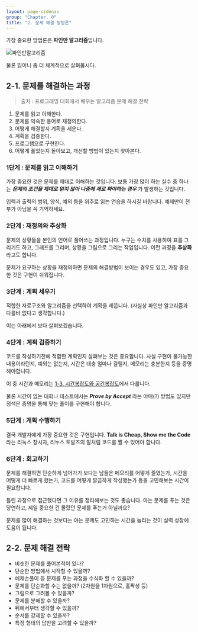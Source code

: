 ```yaml
---
layout: page-sidenav
group: "Chapter. 0"
title: "2. 문제 해결 방법론"
---
```


가장 중요한 방법론은 **파인만 알고리즘**입니다.

![파인만알고리즘](https://i.imgur.com/tsCQke9.jpg)

물론 밈이니 좀 더 체계적으로 살펴봅시다.

## 2-1. 문제를 해결하는 과정

> 출처 : 프로그래밍 대회에서 배우는 알고리즘 문제 해결 전략 

1. 문제를 읽고 이해한다.
2. 문제를 익숙한 용어로 재정의한다.
3. 어떻게 해결할지 계획을 세운다.
4. 계획을 검증한다.
5. 프로그램으로 구현한다.
6. 어떻게 풀었는지 돌아보고, 개선할 방법이 있는지 찾아본다.

### 1단계 : 문제를 읽고 이해하기

가장 중요한 것은 문제를 제대로 이해하는 것입니다. 보통 가장 많이 하는 실수 중 하나는 ***문제의 조건을 제대로 읽지 않아 나중에 새로 짜야하는 경우*** 가 발생하는 것입니다.

입력과 출력의 범위, 양식, 예외 등을 위주로 읽는 연습을 하시길 바랍니다. 예제만이 전부가 아님을 꼭 기억하세요.

### 2단계 : 재정의와 추상화

문제의 상황들을 본인의 언어로 풀어쓰는 과정입니다. 누구는 수치를 사용하여 표를 그리기도 하고, 그래프를 그리며, 상황을 그림으로 그리는 작업입니다. 이런 과정을 **추상화**라고도 합니다.

문제가 요구하는 상황을 재정의하면 문제의 해결방법이 보이는 경우도 있고, 가장 중요한 것은 구현이 쉬워집니다.

### 3단계 : 계획 세우기

적합한 자료구조와 알고리즘을 선택하여 계획을 세웁니다. (사실상 파인만 알고리즘과 다를바 없다고 생각합니다.)

이는 아래에서 보다 살펴보겠습니다.

### 4단계 : 계획 검증하기

코드를 작성하기전에 적합한 계획인지 살펴보는 것은 중요합니다. 사실 구현이 불가능한 내용이라던지, 예외는 없는지, 시간은 대충 얼마나 걸릴지, 메모리는 충분한지 등을 증명해야합니다.

이 중 시간과 메모리는 [1-3. 시간복잡도와 공간복잡도](/docs/chapter01/3.md)에서 다룹니다.

물론 시간이 없는 대회나 테스트에서는 ***Prove by Accept*** 라는 야매(?) 방법도 있지만 정석은 증명을 통해 맞는 풀이를 구현해야 합니다.

### 5단계 : 계획 수행하기

결국 개발자에게 가장 중요한 것은 구현입니다. **Talk is Cheap, Show me the Code** 라는 리눅스 창시자, 리누스 토발즈의 말처럼 코드를 짤 수 있어야 합니다.

### 6단계 : 회고하기

문제를 해결하면 단순하게 넘어가기 보다는 남들은 메모리를 어떻게 줄였는가, 시간을 어떻게 더 빠르게 했는가, 코드를 어떻게 깔끔하게 작성했는가 등을 고민해보는 시간이 필요합니다.

틀린 과정으로 접근했다면 그 이유를 정리해보는 것도 좋습니다. 아는 문제를 푸는 것은 당연하고, 제일 중요한 건 몰랐던 문제를 푸는거 아닐까요?

문제를 많이 해결하는 것보다는 아는 문제도 고민하는 시간을 늘리는 것이 실력 성장에 도움이 됩니다.

## 2-2. 문제 해결 전략

- 비슷한 문제를 풀어본적이 있나?
- 단순한 방법에서 시작할 수 있을까?
- 예제손풀이 등 문제를 푸는 과정을 수식화 할 수 있을까?
- 문제를 단순화할 수는 없을까? (2차원을 1차원으로, 홀짝성 등)
- 그림으로 그려볼 수 있을까?
- 문제를 분해할 수 있을까?
- 뒤에서부터 생각할 수 있을까?
- 순서를 강제할 수 있을까?
- 특정 형태의 답만을 고려할 수 있을까?